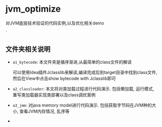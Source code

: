 # jvm_optimize
对JVM底层技术验证的代码实例,以及优化相关demo

`

## 文件夹相关说明

- `a1_bytecode`:  本文件夹是循序渐进,从最简单的class文件的解读

  可以使用Idea插件Jclasslib来解读,编译完成后到target目录中找到class文件,
  然后在View中点击show bytecode with Jclasslib即可

- `a2_classloader`:  本文将对类加载过程进行代码演示. 包括懒加载, 运行模式, 重写类加载器实现类部署以及class调优案例

- `a3_jmm`: 对java memory model进行代码演示. 包括获取字节码在JVM种的大小, 查看JVM内存情况, 乱序等

- 

